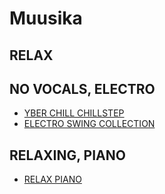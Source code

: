 # Muusika

## RELAX 

## NO VOCALS, ELECTRO

+ [YBER CHILL CHILLSTEP](https://www.youtube.com/watch?v=fmFdMXuPYg8&t=665s)
+ [ELECTRO SWING COLLECTION](https://www.youtube.com/watch?v=C6-TWRn0k4I&t=2254s)

## RELAXING, PIANO

+ [RELAX PIANO](https://www.youtube.com/watch?v=aXYtJB7Qslk&start_radio=1&list=RDQMEKdcY3ENIrg)
